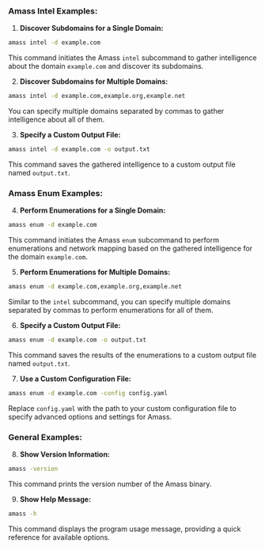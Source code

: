 ### Amass Intel Examples:

1. **Discover Subdomains for a Single Domain:**
```bash
amass intel -d example.com
```
This command initiates the Amass `intel` subcommand to gather intelligence about the domain `example.com` and discover its subdomains.

2. **Discover Subdomains for Multiple Domains:**
```bash
amass intel -d example.com,example.org,example.net
```
You can specify multiple domains separated by commas to gather intelligence about all of them.

3. **Specify a Custom Output File:**
```bash
amass intel -d example.com -o output.txt
```
This command saves the gathered intelligence to a custom output file named `output.txt`.

### Amass Enum Examples:

4. **Perform Enumerations for a Single Domain:**
```bash
amass enum -d example.com
```
This command initiates the Amass `enum` subcommand to perform enumerations and network mapping based on the gathered intelligence for the domain `example.com`.

5. **Perform Enumerations for Multiple Domains:**
```bash
amass enum -d example.com,example.org,example.net
```
Similar to the `intel` subcommand, you can specify multiple domains separated by commas to perform enumerations for all of them.

6. **Specify a Custom Output File:**
```bash
amass enum -d example.com -o output.txt
```
This command saves the results of the enumerations to a custom output file named `output.txt`.

7. **Use a Custom Configuration File:**
```bash
amass enum -d example.com -config config.yaml
```
Replace `config.yaml` with the path to your custom configuration file to specify advanced options and settings for Amass.

### General Examples:

8. **Show Version Information:**
```bash
amass -version
```
This command prints the version number of the Amass binary.

9. **Show Help Message:**
```bash
amass -h
```
This command displays the program usage message, providing a quick reference for available options.
